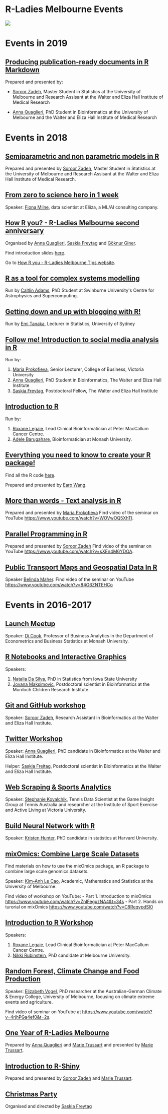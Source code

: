 R-Ladies Melbourne Events
================

<img src="README_files/figure-markdown_github/unnamed-chunk-1-1.png" style="display: block; margin: auto;" />

Events in 2019
==============

[Producing publication-ready documents in R Markdown](https://github.com/R-LadiesMelbourne/2019-02-27-publications-ready-documents-with-Rmarkdown)
--------------------------------------------------------------------------------------------------------------------------------------------------

Prepared and presented by:

-   [Soroor Zadeh](https://github.com/soroorh), Master Student in Statistics at the University of Melbourne and Research Assisant at the Walter and Eliza Hall Institute of Medical Research

-   [Anna Quaglieri](https://github.com/annaquaglieri16), PhD Student in Bioinformatics at the University of Melbourne and the Walter and Eliza Hall Institute of Medical Research

Events in 2018
==============

[Semiparametric and non parametric models in R](https://github.com/R-LadiesMelbourne/2018-12-06-Semiparametric-and-non-parametric-models-in-R)
----------------------------------------------------------------------------------------------------------------------------------------------

Prepared and presented by [Soroor Zadeh](https://github.com/soroorh), Master Student in Statistics at the University of Melbourne and Research Assisant at the Walter and Eliza Hall Institute of Medical Research.

[From zero to science hero in 1 week](https://github.com/R-LadiesMelbourne/2018-11-14_From-zero-to-data-science-hero-in-1-week)
-------------------------------------------------------------------------------------------------------------------------------

Speaker: [Fiona Milne](https://twitter.com/fionascottym), data scientist at Eliiza, a ML/AI consulting company.

[How R you? - R-Ladies Melbourne second anniversary](https://github.com/R-LadiesMelbourne/2018-10-16_How-R-You)
---------------------------------------------------------------------------------------------------------------

Organised by [Anna Quaglieri](https://github.com/annaquaglieri16), [Saskia Freytag](https://twitter.com/trashystats) and [Göknur Giner](https://twitter.com/goknurginer).

Find introduction slides [here](https://docs.google.com/presentation/d/1WKIw9l4LfMaf3eY7KTHDCqlV0wHLfXB9NdcR68JGpNE/edit?usp=sharing).

Go to [How R you - R-Ladies Melbourne Tips website](https://rladies-melbourne-tips.netlify.com/).

[R as a tool for complex systems modelling](https://github.com/R-LadiesMelbourne/2018-09-19-R-as-a-tool-for-complex-systems-modelling)
--------------------------------------------------------------------------------------------------------------------------------------

Run by [Caitlin Adams](https://www.linkedin.com/in/caitlinisabeladams/?originalSubdomain=au), PhD Student at Swinburne University's Centre for Astrophysics and Supercomputing.

[Getting down and up with blogging with R!](https://github.com/R-LadiesMelbourne/2018-08-28-Getting-down-and-up-with-blogging-with-R)
-------------------------------------------------------------------------------------------------------------------------------------

Run by [Emi Tanaka](https://emitanaka.github.io/), Lecturer in Statistics, University of Sydney

[Follow me! Introduction to social media analysis in R](https://github.com/R-LadiesMelbourne/Follow-Me-Introduction-to-social-media-analysis-in-R)
--------------------------------------------------------------------------------------------------------------------------------------------------

Run by:

1.  [Maria Prokofieva](https://www.vu.edu.au/contact-us/maria-prokofieva), Senior Lecturer, College of Business, Victoria University
2.  [Anna Quaglieri](https://github.com/annaquaglieri16), PhD Student in Bioinformatics, The Walter and Eliza Hall Institute
3.  [Saskia Freytag](https://github.com/SaskiaFreytag), Postdoctoral Fellow, The Walter and Eliza Hall Institute

[Introduction to R](https://github.com/R-LadiesMelbourne/2018-06-16_Introduction-to-R-workshop)
-----------------------------------------------------------------------------------------------

Run by:

1.  [Roxane Legaie](https://twitter.com/RoxaneLegaie), Lead Clinical Bioinformatician at Peter MacCallum Cancer Centre.
2.  [Adele Barugahare](https://www.monash.edu/researchinfrastructure/bioinformatics/about/people), Bioinformatician at Monash University.

[Everything you need to know to create your R package!](https://github.com/earowang/rladies-pkg)
------------------------------------------------------------------------------------------------

Find all the R code [here](https://github.com/earowang/romato).

Prepared and presented by [Earo Wang](https://earo.me/).

[More than words - Text analysis in R](https://github.com/R-LadiesMelbourne/2018-04-17_Text_Aanalysis_in_R)
-----------------------------------------------------------------------------------------------------------

Prepared and presented by [Maria Prokofieva](https://www.vu.edu.au/contact-us/maria-prokofieva) Find video of the seminar on YouTube <https://www.youtube.com/watch?v=WOVwOQ5XhTI>.

[Parallel Programming in R](https://github.com/R-LadiesMelbourne/2018-03-15_Parallelprogramming_in_R)
-----------------------------------------------------------------------------------------------------

Prepared and presented by [Soroor Zadeh](https://github.com/soroorh) Find video of the seminar on YouTube <https://www.youtube.com/watch?v=sXEn4M6YDOA>.

[Public Transport Maps and Geospatial Data In R](https://github.com/R-LadiesMelbourne/2018-02-12_PublicTransportMaps_and_GeospatialDataInR)
-------------------------------------------------------------------------------------------------------------------------------------------

Speaker [Belinda Maher](https://twitter.com/mingabelle). Find video of the seminar on YouTube <https://www.youtube.com/watch?v=84G6ZNTEHCo>

Events in 2016-2017
===================

[Launch Meetup](https://github.com/R-LadiesMelbourne/2016-10-18-Launch-Meetup)
------------------------------------------------------------------------------

Speaker: [Di Cook](https://monash.edu/research/explore/en/persons/dianne-cook(be6154be-91fd-4bed-bf30-d1da98e88212).html), Professor of Business Analytics in the Department of Econometrics and Business Statistics at Monash University.

[R Notebooks and Interactive Graphics](https://github.com/R-LadiesMelbourne/2017-02-20-RNotebooksAheatmapInteractiveGraphics)
-----------------------------------------------------------------------------------------------------------------------------

Speakers:

1.  [Natalia Da Silva](http://ndasilva.public.iastate.edu/), PhD in Statistics from Iowa State University
2.  [Jovana Maksimovic](https://www.mcri.edu.au/users/dr-jovana-maksimovic), Postdoctoral scientist in Bioinformatics at the Murdoch Children Research Institute.

[Git and GitHub workshop](https://github.com/R-LadiesMelbourne/2017-04-05-Git-Workshop)
---------------------------------------------------------------------------------------

Speaker: [Soroor Zadeh](https://twitter.com/SoroorHediyeh?lang=en), Research Assistant in Bioinformatics at the Walter and Eliza Hall Institute.

[Twitter Workshop](https://github.com/R-LadiesMelbourne/2017-05-22-Twitter-Workshop)
------------------------------------------------------------------------------------

Speaker: [Anna Quaglieri](https://github.com/annaquaglieri16), PhD candidate in Bioinformatics at the Walter and Eliza Hall Institute.

Helper: [Saskia Freitag](https://twitter.com/trashystats), Postdoctoral scientist in Bioinformatics at the Walter and Eliza Hall Institute.

[Web Scraping & Sports Analytics](https://github.com/R-LadiesMelbourne/2017-06-15-Web-ScrapingAndSportsAnalytics)
-----------------------------------------------------------------------------------------------------------------

Speaker: [Stephanie Kovalchik](http://on-the-t.com/), Tennis Data Scientist at the Game Insight Group at Tennis Australia and researcher at the Institute of Sport Exercise and Active Living at Victoria University.

[Build Neural Network with R](https://github.com/R-LadiesMelbourne/2017-07-17-BuildNeuralNetwork)
-------------------------------------------------------------------------------------------------

Speaker: [Kristen Hunter](https://statistics.fas.harvard.edu/people/kristen-hunter), PhD candidate in statistics at Harvard University.

[mixOmics: Combine Large Scale Datasets](https://github.com/R-LadiesMelbourne/2017-08-22-combine-large-scale-dataset-workshop)
------------------------------------------------------------------------------------------------------------------------------

Find materials on how to use the mixOmics package, an R package to combine large scale genomics datasets.

Speaker: [Kim-Anh Le Cao](https://findanexpert.unimelb.edu.au/display/person791255), Academic, Mathematics and Statistics at the University of Melbourne.

Find video of workshop on YouTube: - Part 1. Introduction to mixOmics <https://www.youtube.com/watch?v=ZnIFeguzNA4&t=34s> - Part 2. Hands on turorial on mixOmics <https://www.youtube.com/watch?v=C8ReqvpdSI0>

[Introduction to R Workshop](https://github.com/R-LadiesMelbourne/2017-09-23-Introduction_to_R_workshop)
--------------------------------------------------------------------------------------------------------

Speakers:

1.  [Roxane Legaie](https://twitter.com/RoxaneLegaie), Lead Clinical Bioinformatician at Peter MacCallum Cancer Centre.
2.  [Nikki Rubinstein](https://twitter.com/nikkirubinstein), PhD candidate at Melbourne University.

[Random Forest, Climate Change and Food Production](https://github.com/R-LadiesMelbourne/2017-10-25-ClimateChange_and_RandomForest)
-----------------------------------------------------------------------------------------------------------------------------------

Speaker: [Elizabeth Vogel](https://twitter.com/evbln), PhD researcher at the Australian-German Climate & Energy College, University of Melbourne, focusing on climate extreme events and agriculture.

Find video of seminar on YouTube at <https://www.youtube.com/watch?v=4rjhPGa4ef0&t=2s>.

[One Year of R-Ladies Melbourne](https://github.com/R-LadiesMelbourne/2017-10-25_OneYearOfRLadiesMelbourne)
-----------------------------------------------------------------------------------------------------------

Prepared by [Anna Quaglieri](https://github.com/annaquaglieri16) and [Marie Trussart](https://www.researchgate.net/profile/Marie_Trussart) and presented by [Marie Trussart](https://www.researchgate.net/profile/Marie_Trussart).

[Introduction to R-Shiny](https://github.com/R-LadiesMelbourne/2017-11-23-Introduction-To-RShiny)
-------------------------------------------------------------------------------------------------

Prepared and presented by [Soroor Zadeh](https://github.com/soroorh) and [Marie Trussart](https://www.researchgate.net/profile/Marie_Trussart).

[Christmas Party](https://github.com/R-LadiesMelbourne/2017-12-14_Christmas-Party)
----------------------------------------------------------------------------------

Organised and directed by [Saskia Freytag](https://github.com/SaskiaFreytag)
